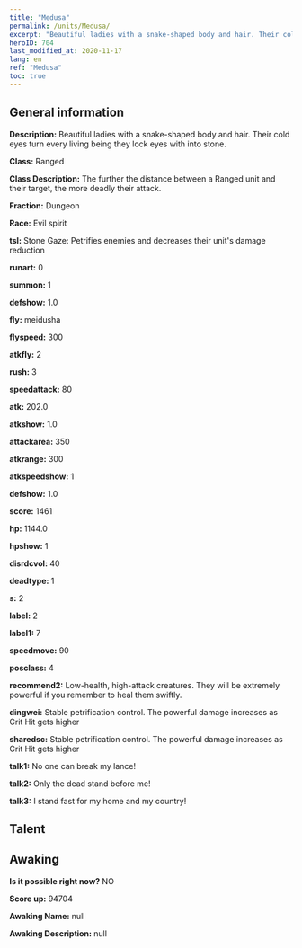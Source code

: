 ```yaml
---
title: "Medusa"
permalink: /units/Medusa/
excerpt: "Beautiful ladies with a snake-shaped body and hair. Their cold eyes turn every living being they lock eyes with into stone."
heroID: 704
last_modified_at: 2020-11-17
lang: en
ref: "Medusa"
toc: true
---
```

## General information
 **Description:** Beautiful ladies with a snake-shaped body and hair. Their cold eyes turn every living being they lock eyes with into stone.

 **Class:** Ranged

 **Class Description:** The further the distance between a Ranged unit and their target, the more deadly their attack.

 **Fraction:** Dungeon

 **Race:** Evil spirit

 **tsl:** Stone Gaze: Petrifies enemies and decreases their unit's damage reduction

 **runart:** 0

 **summon:** 1

 **defshow:** 1.0

 **fly:** meidusha

 **flyspeed:** 300

 **atkfly:** 2

 **rush:** 3

 **speedattack:** 80

 **atk:** 202.0

 **atkshow:** 1.0

 **attackarea:** 350

 **atkrange:** 300

 **atkspeedshow:** 1

 **defshow:** 1.0

 **score:** 1461

 **hp:** 1144.0

 **hpshow:** 1

 **disrdcvol:** 40

 **deadtype:** 1

 **s:** 2

 **label:** 2

 **label1:** 7

 **speedmove:** 90

 **posclass:** 4

 **recommend2:** Low-health, high-attack creatures. They will be extremely powerful if you remember to heal them swiftly.

 **dingwei:** Stable petrification control. The powerful damage increases as Crit Hit gets higher

 **sharedsc:** Stable petrification control. The powerful damage increases as Crit Hit gets higher

 **talk1:** No one can break my lance!

 **talk2:** Only the dead stand before me!

 **talk3:** I stand fast for my home and my country!

## Talent
## Awaking
 **Is it possible right now?** NO

 **Score up:** 94704

 **Awaking Name:** null

 **Awaking Description:** null

